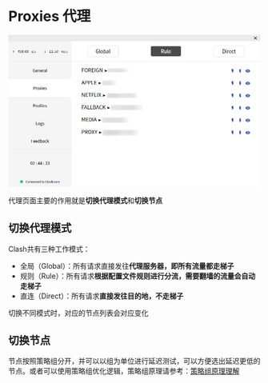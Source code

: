 # Proxies 代理

![](.gitbook/assets/image%20%288%29.png)

代理页面主要的作用就是**切换代理模式**和**切换节点**

## 切换代理模式 <a id="&#x5207;&#x6362;&#x4EE3;&#x7406;&#x6A21;&#x5F0F;"></a>

Clash共有三种工作模式：

* 全局（Global）：所有请求直接发往**代理服务器，即所有流量都走梯子**
* 规则（Rule）：所有请求**根据配置文件规则进行分流，需要翻墙的流量会自动走梯子**
* 直连（Direct）：所有请求**直接发往目的地，不走梯子**

切换不同模式时，对应的节点列表会对应变化

## 切换节点 <a id="&#x5207;&#x6362;&#x8282;&#x70B9;"></a>

节点按照策略组分开，并可以以组为单位进行延迟测试，可以方便选出延迟更低的节点。或者可以使用策略组优化逻辑，策略组原理请参考：[策略组原理理解](https://github.com/Fndroid/jsbox_script/wiki/%E5%85%B3%E4%BA%8E%E7%AD%96%E7%95%A5%E7%BB%84%E7%9A%84%E7%90%86%E8%A7%A3)

